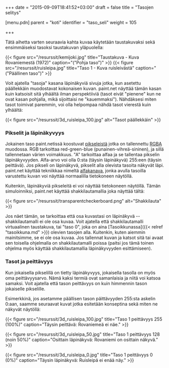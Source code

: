 +++
date = "2015-09-09T18:41:52+03:00"
draft = false
title = "Tasojen selitys"

[menu.pdn]
    parent = "koti"
    identifier = "taso_seli"
    weight = 105

+++

Tätä aihetta varten seuraavia kahta kuvaa käytetään taustakuvaksi sekä ensimmäiseksi tasoksi taustakuvan yläpuolella:

<div class="level">
<div class="level-item">

{{< figure src="/resurssit/kemijoki.jpg" title="Taustakuva - Kuva Rovaniemestä (1972)" caption="(\"Pohja taso\")" >}}
{{< figure src="/resurssit/ruisleipa.jpg" title="Taso 1 - Kuva ruisleivästä" caption="(\"Päällinen taso\")" >}}

</div>
</div>

Voit ajatella "tasoja" kasana läpinäkyviä sivuja jotka, kun asetettu päällekkäin muodostavat kokonaisen kuvan. paint.net näyttää tämän kasan kuin
katsoisit sitä ylhäältä ilman perspektiiviä (tasot eivät "pienene" kun ne ovat kasan pohjalla, mikä sijoittaisi ne "kauemmaksi"). Nähdäksesi miten
tasot toimivat paremmin, voi olla helpompaa nähdä tasot vierestä kuin ylhäältä:

<div class="level">
<div class="level-item">

{{< figure src="/resurssit/3d_ruisleipa_100.jpg" alt="Tasot päällekkäin" >}}

</div>
</div>

### Pikselit ja läpinäkyvyys

Jokainen taso paint.netissä koostuvat [pikseleistä](https://fi.wikipedia.org/wiki/Pikseli) jotka on tallennettu [RGBA](https://en.wikipedia.org/wiki/RGBA_color_space)
muodossa. RGB tarkoittaa red-green-blue (punainen-vihreä-sininen), ja sillä tallennetaan värien voimakkuus. "A" tarkoittaa alfaa ja se tallentaa
pikselin läpinäkyvyyden. Alfa-arvo voi olla 0:sta (täysin läpinäkyvä) 255:een (täysin peittävä). Jos pikseli on läpinäkyvä, pikselit alla olevista
tasoita näkyvät läpi. paint.net käyttää tekniikkaa nimeltä [alfakanava](https://fi.wikipedia.org/wiki/Alfakanava), jonka avulla tasoilla varustettu
kuvan voi näyttää normaalilla tietokoneen näytöllä.

Kuitenkin, läpinäkyviä pikseleitä ei voi näyttää tietokoneen näytöllä. Tämän simuloinniksi, paint.net käyttää shakkilautamallia joka näyttää tältä:

<div class="level">
<div class="level-item">

{{< figure src="/resurssit/transparentcheckerboard.png" alt="Shakkilauta" >}}

</div>
</div>

Jos näet tämän, se tarkoittaa että osa kuvastasi on läpinäkyvä -- shakkilautamalli ei ole osa kuvaa. Voit ajatella että shakkilautamalli virtuaalinen
taustakuva, tai "taso 0", joka on aina [Tasoikkunassa]({{< relref "tasoikkuna.md" >}}) olevien tasojen alla. Kuitenkin, kuten aiemmin mainitsimme,
se ei ole osa kuvaa. Jos tallennat kuvan ja katsot sitä tai avaat sen toisella ohjelmalla on shakkilautamalli poissa (paitsi jos tämä toinen ohjelma
myös käyttää shakkilautamallia läpinäkyvyyden esittämiseen).

### Tasot ja peittävyys

Kun jokaisella pikselillä on tietty läpinäkyvyys, jokaisella tasolla on myös oma peittävyysarvo. Nämä kaksi termiä ovat samanlaisia ja niitä voi katsoa
samaksi. Voit ajatella että tason peittävyys on kuin himmennin tason jokaiselle pikselille.

Esimerkkinä, jos asetamme päällisen tason päittävyyden 255:sta askelin 0:aan, saamme seuraavat kuvat jotka esitetään konseptina sekä miten ne näkyvät näytöllä:

<div class="level">
<div class="level-item">

{{< figure src="/resurssit/3d_ruisleipa_100.jpg" title="Taso 1 peittävyys 255 (100%)" caption="Täysin peittävä: Rovaniemeä ei näe." >}}

</div>
</div>

<div class="level">
<div class="level-item">

{{< figure src="/resurssit/3d_ruisleipa_50.jpg" title="Taso 1 peittävyys 128 (noin 50%)" caption="Osittain läpinäkyvä: Rovaniemi on osittain näkyvä." >}}

</div>
</div>

<div class="level">
<div class="level-item">

{{< figure src="/resurssit/3d_ruisleipa_0.jpg" title="Taso 1 peittävyys 0 (0%)" caption="Täysin läpinäkyvä: Ruisleipä ei enää näy." >}}

</div>
</div>

